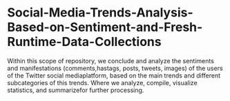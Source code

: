 # Social-Media-Trends-Analysis-Based-on-Sentiment-and-Fresh-Runtime-Data-Collections
Within this scope of repository, we conclude and analyze the sentiments and manifestations (comments,hastags,  posts,  tweets,  images) of the users of the Twitter social mediaplatform,  based  on  the  main  trends  and  different  subcategories  of  this trends.  Where we analyze,  compile,  visualize statistics,  and summarizefor further processing.
